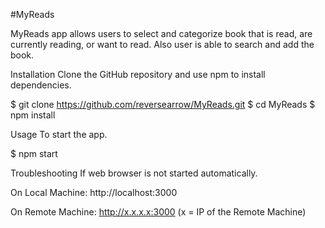 #MyReads

MyReads app allows users to select and categorize book that is read, are currently reading, or want to read.
Also user is able to search and add the book.

Installation
Clone the GitHub repository and use npm to install dependencies.

$ git clone https://github.com/reversearrow/MyReads.git
$ cd MyReads
$ npm install

Usage
To start the app.

$ npm start

Troubleshooting
If web browser is not started automatically.

On Local Machine:
  http://localhost:3000

On Remote Machine:
  http://x.x.x.x:3000
  (x = IP of the Remote Machine)
